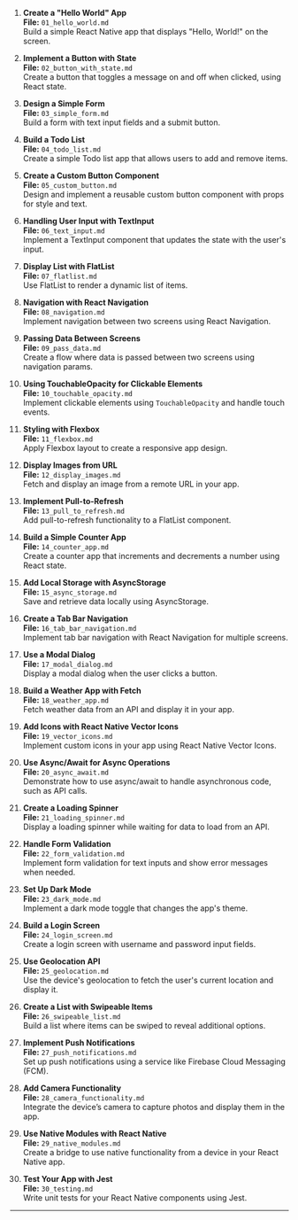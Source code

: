 1. **Create a "Hello World" App**  
   **File:** `01_hello_world.md`  
   Build a simple React Native app that displays "Hello, World!" on the screen.

2. **Implement a Button with State**  
   **File:** `02_button_with_state.md`  
   Create a button that toggles a message on and off when clicked, using React state.

3. **Design a Simple Form**  
   **File:** `03_simple_form.md`  
   Build a form with text input fields and a submit button.

4. **Build a Todo List**  
   **File:** `04_todo_list.md`  
   Create a simple Todo list app that allows users to add and remove items.

5. **Create a Custom Button Component**  
   **File:** `05_custom_button.md`  
   Design and implement a reusable custom button component with props for style and text.

6. **Handling User Input with TextInput**  
   **File:** `06_text_input.md`  
   Implement a TextInput component that updates the state with the user's input.

7. **Display List with FlatList**  
   **File:** `07_flatlist.md`  
   Use FlatList to render a dynamic list of items.

8. **Navigation with React Navigation**  
   **File:** `08_navigation.md`  
   Implement navigation between two screens using React Navigation.

9. **Passing Data Between Screens**  
   **File:** `09_pass_data.md`  
   Create a flow where data is passed between two screens using navigation params.

10. **Using TouchableOpacity for Clickable Elements**  
    **File:** `10_touchable_opacity.md`  
    Implement clickable elements using `TouchableOpacity` and handle touch events.

11. **Styling with Flexbox**  
    **File:** `11_flexbox.md`  
    Apply Flexbox layout to create a responsive app design.

12. **Display Images from URL**  
    **File:** `12_display_images.md`  
    Fetch and display an image from a remote URL in your app.

13. **Implement Pull-to-Refresh**  
    **File:** `13_pull_to_refresh.md`  
    Add pull-to-refresh functionality to a FlatList component.

14. **Build a Simple Counter App**  
    **File:** `14_counter_app.md`  
    Create a counter app that increments and decrements a number using React state.

15. **Add Local Storage with AsyncStorage**  
    **File:** `15_async_storage.md`  
    Save and retrieve data locally using AsyncStorage.

16. **Create a Tab Bar Navigation**  
    **File:** `16_tab_bar_navigation.md`  
    Implement tab bar navigation with React Navigation for multiple screens.

17. **Use a Modal Dialog**  
    **File:** `17_modal_dialog.md`  
    Display a modal dialog when the user clicks a button.

18. **Build a Weather App with Fetch**  
    **File:** `18_weather_app.md`  
    Fetch weather data from an API and display it in your app.

19. **Add Icons with React Native Vector Icons**  
    **File:** `19_vector_icons.md`  
    Implement custom icons in your app using React Native Vector Icons.

20. **Use Async/Await for Async Operations**  
    **File:** `20_async_await.md`  
    Demonstrate how to use async/await to handle asynchronous code, such as API calls.

21. **Create a Loading Spinner**  
    **File:** `21_loading_spinner.md`  
    Display a loading spinner while waiting for data to load from an API.

22. **Handle Form Validation**  
    **File:** `22_form_validation.md`  
    Implement form validation for text inputs and show error messages when needed.

23. **Set Up Dark Mode**  
    **File:** `23_dark_mode.md`  
    Implement a dark mode toggle that changes the app's theme.

24. **Build a Login Screen**  
    **File:** `24_login_screen.md`  
    Create a login screen with username and password input fields.

25. **Use Geolocation API**  
    **File:** `25_geolocation.md`  
    Use the device's geolocation to fetch the user's current location and display it.

26. **Create a List with Swipeable Items**  
    **File:** `26_swipeable_list.md`  
    Build a list where items can be swiped to reveal additional options.

27. **Implement Push Notifications**  
    **File:** `27_push_notifications.md`  
    Set up push notifications using a service like Firebase Cloud Messaging (FCM).

28. **Add Camera Functionality**  
    **File:** `28_camera_functionality.md`  
    Integrate the device’s camera to capture photos and display them in the app.

29. **Use Native Modules with React Native**  
    **File:** `29_native_modules.md`  
    Create a bridge to use native functionality from a device in your React Native app.

30. **Test Your App with Jest**  
    **File:** `30_testing.md`  
    Write unit tests for your React Native components using Jest.

---